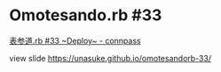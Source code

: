 # Omotesando.rb #33
[表参道.rb #33 \~Deploy\~ - connpass](https://omotesandorb.connpass.com/event/81719/)

view slide https://unasuke.github.io/omotesandorb-33/
